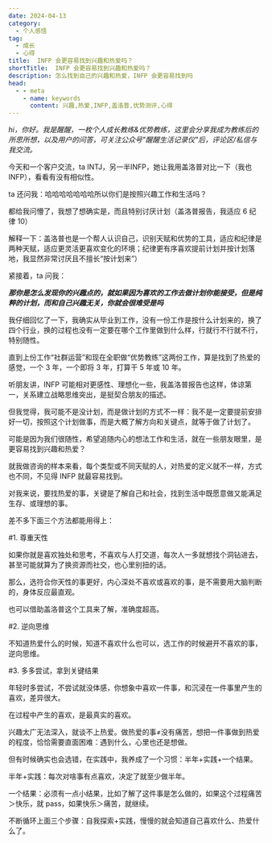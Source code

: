 ```yaml
---
date: 2024-04-13
category:
  - 个人感悟
tag:
  - 成长
  - 心得
title:  INFP 会更容易找到兴趣和热爱吗？
shortTitle:  INFP 会更容易找到兴趣和热爱吗？
description: 怎么找到自己的兴趣和热爱，INFP 会更容易找到吗
head:
  - - meta
    - name: keywords
      content: 兴趣,热爱,INFP,盖洛普,优势测评,心得
---
```


*hi，你好。我是醒醒，一枚个人成长教练&优势教练，这里会分享我成为教练后的所思所想，以及用户的问答，可关注公众号"醒醒生活记录仪"后，评论区/私信与我交流。*

今天和一个客户交流，ta INTJ，另一半INFP，她让我用盖洛普对比一下（我也 INFP），看看有没有相似性。

ta 还问我：哈哈哈哈哈哈哈所以你们是按照兴趣工作和生活吗？

都给我问懵了，我想了想确实是，而且特别讨厌计划（盖洛普报告，我适应 6 纪律 10）

解释一下：盖洛普也是一个帮人认识自己，识别天赋和优势的工具，适应和纪律是两种天赋，适应更灵活更喜欢变化的环境；纪律更有序喜欢提前计划并按计划落地，我显然非常讨厌且不擅长“按计划来”）

紧接着，ta 问我：

***那你是怎么发现你的兴趣点的，就如果因为喜欢的工作去做计划你能接受，但是纯粹的计划，而和自己兴趣无关，你就会很难受是吗***

我仔细回忆了一下，我确实从毕业到工作，没有一份工作是按什么计划来的，换了四个行业，换的过程也没有一定要在哪个工作里做到什么样，行就行不行就不行，特别随性。

直到上份工作“社群运营”和现在全职做“优势教练”这两份工作，算是找到了热爱的感觉，一个 3 年，一个即将 3 年，打算干 5 年或 10 年。

听朋友讲，INFP 可能相对更感性、理想化一些，我盖洛普报告也这样，体谅第一，关系建立战略思维突出，是挺契合朋友的描述。

但我觉得，我可能不是没计划，而是做计划的方式不一样：我不是一定要提前安排好一切，按照这个计划做事，而是大概了解方向和关键点，就等于做了计划了。

可能是因为我们很随性，希望追随内心的想法工作和生活，就在一些朋友眼里，是更容易找到兴趣和热爱？

就我做咨询的样本来看，每个类型或不同天赋的人，对热爱的定义就不一样，方式也不同，不见得 INFP 就最容易找到。

对我来说，要找热爱的事，关键是了解自己和社会，找到生活中既愿意做又能满足生存、或理想的事。

差不多下面三个方法都能用得上：

#1. 尊重天性

如果你就是喜欢独处和思考，不喜欢与人打交道，每次人一多就想找个洞钻进去，甚至可能就算为了换资源而社交，也心里别扭的话。

那么，选符合你天性的事更好，内心深处不喜欢或喜欢的事，是不需要用大脑判断的，身体反应最直观。

也可以借助盖洛普这个工具来了解，准确度超高。

#2. 逆向思维

不知道热爱什么的时候，知道不喜欢什么也可以，选工作的时候避开不喜欢的事，逆向思维。

#3. 多多尝试，拿到关键结果

年轻时多尝试，不尝试就没体感，你想象中喜欢一件事，和沉浸在一件事里产生的喜欢，差异很大。

在过程中产生的喜欢，是最真实的喜欢。

兴趣太广无法深入，就谈不上热爱。做热爱的事≠没有痛苦，想把一件事做到热爱的程度，恰恰需要直面困难：遇到什么，心里也还是想做。

但有时候确实也会选错，在实践中，我养成了一个习惯：半年+实践+一个结果。

半年+实践：每次对啥事有点喜欢，决定了就至少做半年。

一个结果：必须有一点小结果，比如了解了这件事是怎么做的，如果这个过程痛苦＞快乐，就 pass，如果快乐＞痛苦，就继续。

不断循环上面三个步骤：自我探索+实践，慢慢的就会知道自己喜欢什么、热爱什么了。